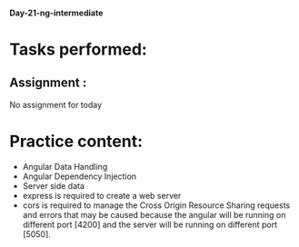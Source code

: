 #### Day-21-ng-intermediate
# Tasks performed:

## Assignment :
No assignment for today

# Practice content:
- Angular Data Handling
- Angular Dependency Injection
- Server side data
- express is required to create a web server
- cors is required to manage the Cross Origin Resource Sharing requests and errors that may be caused because the angular will be running on different port [4200] and the server will be running on different port [5050].
